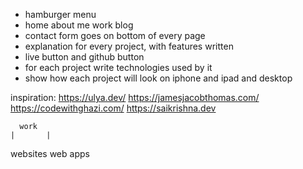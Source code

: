 - hamburger menu
- home about me work blog
- contact form goes on bottom of every page
- explanation for every project, with features written 
- live button and github button
- for each project write technologies used by it
- show how each project will look on iphone and ipad and desktop 

inspiration: https://ulya.dev/
https://jamesjacobthomas.com/ 
https://codewithghazi.com/
https://saikrishna.dev 

      work
    |       |
websites   web apps